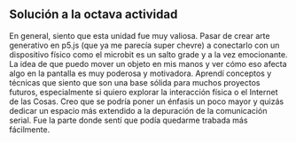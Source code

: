 ## Solución a la octava actividad
En general, siento que esta unidad fue muy valiosa. Pasar de crear arte generativo en p5.js (que ya me parecía super chevre) a conectarlo con un dispositivo físico como el microbit es un salto grade y a la vez emocionante. La idea de que puedo mover un objeto en mis manos y ver cómo eso afecta algo en la pantalla es muy poderosa y motivadora. Aprendí conceptos y técnicas que siento que son una base sólida para muchos proyectos futuros, especialmente si quiero explorar la interacción física o el Internet de las Cosas. 
Creo que se podría poner un énfasis un poco mayor y quizás dedicar un espacio más extendido a la depuración de la comunicación serial. Fue la parte donde sentí que podía quedarme trabada más fácilmente.
